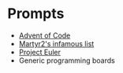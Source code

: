 # Prompts

- [Advent of Code](https://adventofcode.com)
- [Martyr2's infamous list](https://www.dreamincode.net/forums/topic/78802-martyr2s-mega-project-ideas-list)
- [Project Euler](https://projecteuler.net/)
- Generic programming boards
